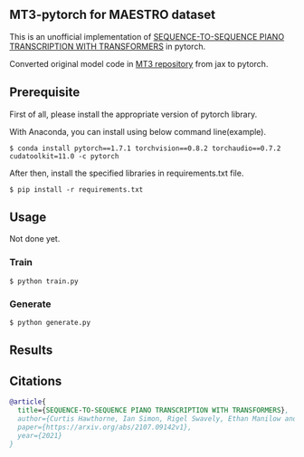 ## MT3-pytorch for MAESTRO dataset

This is an unofficial implementation of [SEQUENCE-TO-SEQUENCE PIANO TRANSCRIPTION WITH TRANSFORMERS](https://arxiv.org/abs/2107.09142v1) in pytorch.

Converted original model code in [MT3 repository](https://github.com/magenta/mt3/tree/main) from jax to pytorch.

## Prerequisite
First of all, please install the appropriate version of pytorch library.

With Anaconda, you can install using below command line(example).
```
$ conda install pytorch==1.7.1 torchvision==0.8.2 torchaudio==0.7.2 cudatoolkit=11.0 -c pytorch 
```

After then, install the specified libraries in requirements.txt file.
```
$ pip install -r requirements.txt
```

## Usage

Not done yet.

### Train
```
$ python train.py
```
### Generate
```
$ python generate.py
```

## Results


## Citations

```bibtex
@article{
  title={SEQUENCE-TO-SEQUENCE PIANO TRANSCRIPTION WITH TRANSFORMERS},
  author={Curtis Hawthorne, Ian Simon, Rigel Swavely, Ethan Manilow and Jesse Engel},
  paper={https://arxiv.org/abs/2107.09142v1},
  year={2021}
}
```
